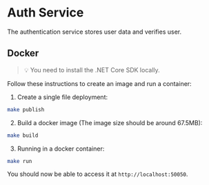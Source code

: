 # Auth Service
The authentication service stores user data and verifies user.

## Docker
> 💡 You need to install the .NET Core SDK locally.

Follow these instructions to create an image and run a container:

1. Create a single file deployment:
```bash
make publish
```
2. Build a docker image (The image size should be around 67.5MB):
```bash
make build
```
3. Running in a docker container:
```bash
make run
```
You should now be able to access it at `http://localhost:50050`.